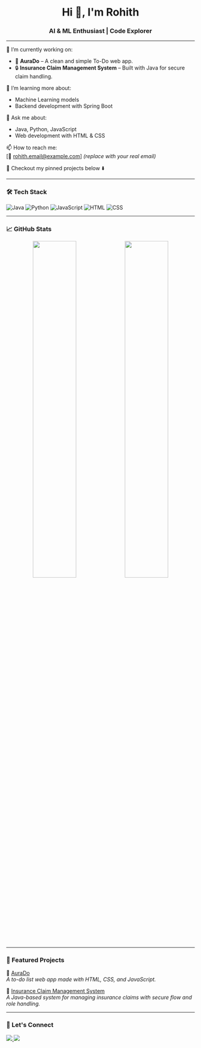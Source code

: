 <h1 align="center">Hi 👋, I'm Rohith</h1>
<h3 align="center">AI & ML Enthusiast | Code Explorer</h3>

---

🔭 I’m currently working on:
- 🌟 **AuraDo** – A clean and simple To-Do web app.
- 🔒 **Insurance Claim Management System** – Built with Java for secure claim handling.

🌱 I’m learning more about:
- Machine Learning models
- Backend development with Spring Boot

💬 Ask me about:
- Java, Python, JavaScript
- Web development with HTML & CSS

📫 How to reach me:  
[📧 rohith.email@example.com] *(replace with your real email)*

📂 Checkout my pinned projects below ⬇️

---

### 🛠️ Tech Stack
![Java](https://img.shields.io/badge/Java-%23ED8B00.svg?style=flat&logo=java&logoColor=white)
![Python](https://img.shields.io/badge/Python-3776AB.svg?style=flat&logo=python&logoColor=white)
![JavaScript](https://img.shields.io/badge/JavaScript-F7DF1E?style=flat&logo=javascript&logoColor=black)
![HTML](https://img.shields.io/badge/HTML5-E34F26?style=flat&logo=html5&logoColor=white)
![CSS](https://img.shields.io/badge/CSS3-1572B6?style=flat&logo=css3&logoColor=white)

---

### 📈 GitHub Stats
<p align="center">
  <img src="https://github-readme-stats.vercel.app/api?username=rohith-1008&show_icons=true&theme=radical" width="48%" />
  <img src="https://github-readme-streak-stats.herokuapp.com/?user=rohith-1008&theme=radical" width="48%" />
</p>

---

### 📌 Featured Projects

🔹 [AuraDo](https://github.com/rohith-1008/AuraDo)  
*A to-do list web app made with HTML, CSS, and JavaScript.*

🔹 [Insurance Claim Management System](https://github.com/rohith-1008/insurance-claim-management-system)  
*A Java-based system for managing insurance claims with secure flow and role handling.*

---

### 🙌 Let's Connect
<p align="left">
  <a href="https://www.linkedin.com/in/venkata-rohith-koppolu/" target="_blank">
    <img src="https://img.shields.io/badge/LinkedIn-0A66C2?style=flat&logo=linkedin&logoColor=white" />
  </a>
  <a href="mailto:venkatarohithkoppolu@gmail.com">
    <img src="https://img.shields.io/badge/Gmail-D14836?style=flat&logo=gmail&logoColor=white" />
  </a>
</p>

<!--
**rohith-1008/rohith-1008** is a ✨ _special_ ✨ repository because its `README.md` (this file) appears on your GitHub profile.

Here are some ideas to get you started:

- 🔭 I’m currently working on ...
- 🌱 I’m currently learning ...
- 👯 I’m looking to collaborate on ...
- 🤔 I’m looking for help with ...
- 💬 Ask me about ...
- 📫 How to reach me: ...
- 😄 Pronouns: ...
- ⚡ Fun fact: ...
-->
